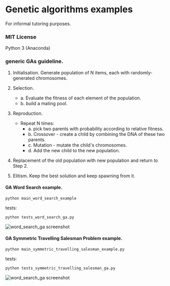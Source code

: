# Genetic algorithms examples

For informal tutoring purposes.


### MIT License


Python 3 (Anaconda)

### generic GAs guideline.

1. Initialisation.
    Generate population of N items, each with randomly-generated chromosomes.

2. Selection.
	- a. Evaluate the fitness of each element of the population.
	- b. build a mating pool.

3. Reproduction.
	- Repeat N times:
		- a. pick two parents with probability according to relative fitness.
		- b. Crossover - create a child by combining the DNA of these two parents.
		- c. Mutation - mutate the child's chromosomes.
		- d. Add the new child to the new population.

4. Replacement of the old population with new population and return to Step 2.

5. Elitism. Keep the best solution and keep spawning from it.


#### GA Word Search example.

```python main_word_search_example```

tests:

```python tests_word_search_ga.py```

![word_search_ga screenshot](https://github.com/iras/GA_examples/blob/master/images/GA_word_search_screenshot.png)


#### GA Symmetric Travelling Salesman Problem example.

```python main_symmetric_travelling_salesman_example.py```

tests:

```python tests_symmetric_travelling_salesman_ga.py```

![word_search_ga screenshot](https://github.com/iras/GA_examples/blob/master/images/symmetric_TSP_example.png)